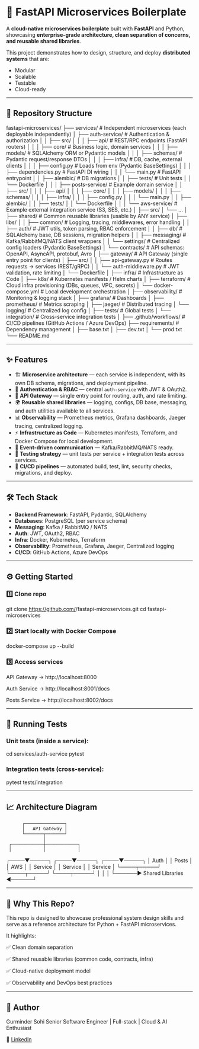 # 🚀 FastAPI Microservices Boilerplate  

A **cloud-native microservices boilerplate** built with **FastAPI** and Python, showcasing **enterprise-grade architecture, clean separation of concerns, and reusable shared libraries**.  

This project demonstrates how to design, structure, and deploy **distributed systems** that are:  
- Modular  
- Scalable  
- Testable  
- Cloud-ready  

---

## 📂 Repository Structure

fastapi-microservices/
├── services/                   # Independent microservices (each deployable independently)
│   ├── auth-service/           # Authentication & authorization
│   │   ├── src/
│   │   │   ├── api/            # REST/RPC endpoints (FastAPI routers)
│   │   │   ├── core/           # Business logic, domain services
│   │   │   ├── models/         # SQLAlchemy ORM or Pydantic models
│   │   │   ├── schemas/        # Pydantic request/response DTOs
│   │   │   ├── infra/          # DB, cache, external clients
│   │   │   ├── config.py       # Loads from env (Pydantic BaseSettings)
│   │   │   ├── dependencies.py # FastAPI DI wiring
│   │   │   └── main.py         # FastAPI entrypoint
│   │   ├── alembic/            # DB migrations
│   │   ├── tests/              # Unit tests
│   │   └── Dockerfile
│   │
│   ├── posts-service/          # Example domain service
│   │   ├── src/
│   │   │   ├── api/
│   │   │   ├── core/
│   │   │   ├── models/
│   │   │   ├── schemas/
│   │   │   ├── infra/
│   │   │   ├── config.py
│   │   │   └── main.py
│   │   ├── alembic/
│   │   ├── tests/
│   │   └── Dockerfile
│   │
│   └── aws-service/            # Example external integration service (S3, SES, etc.)
│       ├── src/
│       └── ...
│
├── shared/                     # Common reusable libraries (usable by ANY service)
│   ├── libs/
│   │   ├── common/             # Logging, tracing, middlewares, error handling
│   │   ├── auth/               # JWT utils, token parsing, RBAC enforcement
│   │   ├── db/                 # SQLAlchemy base, DB sessions, migration helpers
│   │   ├── messaging/          # Kafka/RabbitMQ/NATS client wrappers
│   │   └── settings/           # Centralized config loaders (Pydantic BaseSettings)
│   └── contracts/              # API schemas: OpenAPI, AsyncAPI, protobuf, Avro
│
├── gateway/                    # API Gateway (single entry point for clients)
│   ├── src/
│   │   ├── api-gateway.py      # Routes requests → services (REST/gRPC)
│   │   └── auth-middleware.py  # JWT validation, rate limiting
│   └── Dockerfile
│
├── infra/                      # Infrastructure as Code
│   ├── k8s/                    # Kubernetes manifests / Helm charts
│   ├── terraform/              # Cloud infra provisioning (DBs, queues, VPC, secrets)
│   └── docker-compose.yml      # Local development orchestration
│
├── observability/              # Monitoring & logging stack
│   ├── grafana/                # Dashboards
│   ├── prometheus/             # Metrics scraping
│   ├── jaeger/                 # Distributed tracing
│   └── logging/                # Centralized log config
│
├── tests/                      # Global tests
│   └── integration/            # Cross-service integration tests
│
├── .github/workflows/          # CI/CD pipelines (GitHub Actions / Azure DevOps)
├── requirements/               # Dependency management
│   ├── base.txt
│   ├── dev.txt
│   └── prod.txt
└── README.md


---

## ✨ Features  

- 🏗 **Microservice architecture** — each service is independent, with its own DB schema, migrations, and deployment pipeline.  
- 🔑 **Authentication & RBAC** — central `auth-service` with JWT & OAuth2.  
- 📡 **API Gateway** — single entry point for routing, auth, and rate limiting.  
- 🌍 **Reusable shared libraries** — logging, configs, DB base, messaging, and auth utilities available to all services.  
- 📊 **Observability** — Prometheus metrics, Grafana dashboards, Jaeger tracing, centralized logging.  
- ⚡ **Infrastructure as Code** — Kubernetes manifests, Terraform, and Docker Compose for local development.  
- 🔄 **Event-driven communication** — Kafka/RabbitMQ/NATS ready.  
- 🧪 **Testing strategy** — unit tests per service + integration tests across services.  
- 🚀 **CI/CD pipelines** — automated build, test, lint, security checks, migrations, and deploy.  

---

## 🛠️ Tech Stack  

- **Backend Framework**: FastAPI, Pydantic, SQLAlchemy  
- **Databases**: PostgreSQL (per service schema)  
- **Messaging**: Kafka / RabbitMQ / NATS  
- **Auth**: JWT, OAuth2, RBAC  
- **Infra**: Docker, Kubernetes, Terraform  
- **Observability**: Prometheus, Grafana, Jaeger, Centralized logging  
- **CI/CD**: GitHub Actions, Azure DevOps  

---

## ⚙️ Getting Started  

### 1️⃣ Clone repo  
git clone https://github.com/<your-username>/fastapi-microservices.git
cd fastapi-microservices

### 2️⃣ Start locally with Docker Compose
docker-compose up --build

### 3️⃣ Access services

API Gateway → http://localhost:8000

Auth Service → http://localhost:8001/docs

Posts Service → http://localhost:8002/docs

---

## 🧪 Running Tests

### Unit tests (inside a service):
cd services/auth-service
pytest

### Integration tests (cross-service):
pytest tests/integration

---

## 📈 Architecture Diagram
          ┌───────────────┐
          │   API Gateway │
          └───────┬───────┘
                  │
     ┌────────────┼────────────┐
     │            │            │
┌────▼─────┐ ┌────▼─────┐ ┌────▼─────┐
│ Auth     │ │ Posts    │ │ AWS      │
│ Service  │ │ Service  │ │ Service  │
└────┬─────┘ └────┬─────┘ └────┬─────┘
     │            │            │
     └──────► Shared Libraries ◄──────┘

---

## 🎯 Why This Repo?

This repo is designed to showcase professional system design skills and serve as a reference architecture for Python + FastAPI microservices.

It highlights:

✅ Clean domain separation

✅ Shared reusable libraries (common code, contracts, infra)

✅ Cloud-native deployment model

✅ Observability and DevOps best practices

---

## 👤 Author
Gurminder Sohi
Senior Software Engineer | Full-stack | Cloud & AI Enthusiast

🔗 [LinkedIn](https://www.linkedin.com/in/gurmindersohi/)